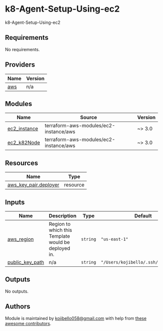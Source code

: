 # k8-Agent-Setup-Using-ec2
k8-Agent-Setup-Using-ec2
<!-- prettier-ignore-start -->
<!-- BEGINNING OF PRE-COMMIT-TERRAFORM DOCS HOOK -->
## Requirements

No requirements.

## Providers

| Name | Version |
|------|---------|
| <a name="provider_aws"></a> [aws](#provider\_aws) | n/a |

## Modules

| Name | Source | Version |
|------|--------|---------|
| <a name="module_ec2_instance"></a> [ec2\_instance](#module\_ec2\_instance) | terraform-aws-modules/ec2-instance/aws | ~> 3.0 |
| <a name="module_ec2_k82Node"></a> [ec2\_k82Node](#module\_ec2\_k82Node) | terraform-aws-modules/ec2-instance/aws | ~> 3.0 |

## Resources

| Name | Type |
|------|------|
| [aws_key_pair.deployer](https://registry.terraform.io/providers/hashicorp/aws/latest/docs/resources/key_pair) | resource |

## Inputs

| Name | Description | Type | Default | Required |
|------|-------------|------|---------|:--------:|
| <a name="input_aws_region"></a> [aws\_region](#input\_aws\_region) | Region to which this Template would be deployed in. | `string` | `"us-east-1"` | no |
| <a name="input_public_key_path"></a> [public\_key\_path](#input\_public\_key\_path) | n/a | `string` | `"/Users/kojibello/.ssh/s3_key.pub"` | no |

## Outputs

No outputs.
<!-- END OF PRE-COMMIT-TERRAFORM DOCS HOOK -->

## Authors

Module is maintained by [kojibello058@gmail.com](https://github.com/antonbabenko) with help from [these awesome contributors](https://github.com/terraform-aws-modules/terraform-aws-autoscaling/graphs/contributors).
